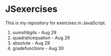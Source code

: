 # JSexercises
This is my repository for exercises in JavaScript.
1. sumofdigits - Aug 29
2. quadraticequation - Aug 29
3. absolute - Aug 29
4. gradefunctions - Aug 30
